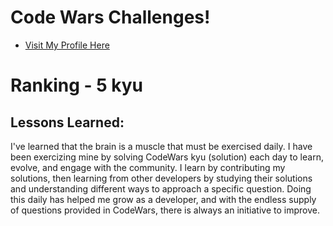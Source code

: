 # Code Wars Challenges!

 - [Visit My Profile Here](https://www.codewars.com/users/toniwilliams1)


# Ranking - 5 kyu


## Lessons Learned: 

I've learned that the brain is a muscle that must be exercised daily. I have been exercizing mine by solving CodeWars kyu (solution) each day to learn, evolve, and engage with the community. I learn by contributing my solutions, then learning from other developers by studying their solutions and understanding different ways to approach a specific question. Doing this daily has helped me grow as a developer, and with the endless supply of questions provided in CodeWars, there is always an initiative to improve.
